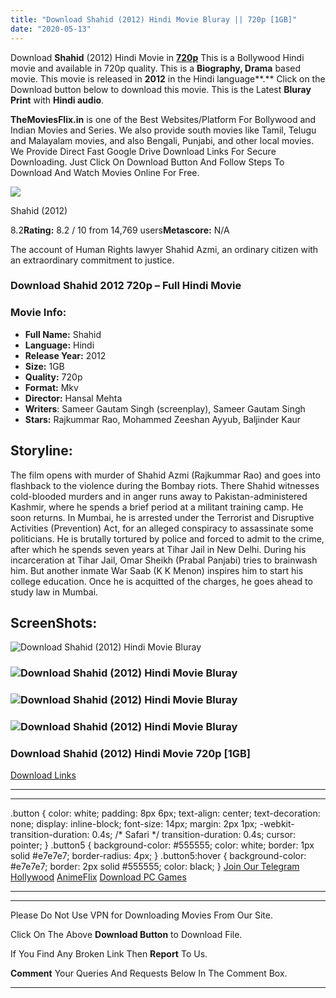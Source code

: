 ```yaml
---
title: "Download Shahid (2012) Hindi Movie Bluray || 720p [1GB]"
date: "2020-05-13"
---
```


Download **Shahid** (2012) Hindi Movie in [**720p**](https://1moviesflix.com/720p-movies/) This is a Bollywood Hindi movie and available in 720p quality. This is a **Biography, Drama** based movie. This movie is released in **2012** in the Hindi language**.** Click on the Download button below to download this movie. This is the Latest **Bluray Print** with **Hindi audio**.

**TheMoviesFlix.in** is one of the Best Websites/Platform For Bollywood and Indian Movies and Series. We also provide south movies like Tamil, Telugu and Malayalam movies, and also Bengali, Punjabi, and other local movies. We Provide Direct Fast Google Drive Download Links For Secure Downloading. Just Click On Download Button And Follow Steps To Download And Watch Movies Online For Free.

[![](https://m.media-amazon.com/images/M/MV5BMTYyMDE1NjQ1Nl5BMl5BanBnXkFtZTgwMDAyMTUzMDE@._V1_SX300.jpg)](https://www.imdb.com/title/tt2181831/ "Shahid")

Shahid (2012)

8.2**Rating:** 8.2 / 10 from 14,769 users**Metascore:** N/A

The account of Human Rights lawyer Shahid Azmi, an ordinary citizen with an extraordinary commitment to justice.

### Download Shahid 2012 720p – Full Hindi Movie

### Movie Info:

- **Full Name:** Shahid
- **Language:** Hindi
- **Release Year:** 2012
- **Size:** 1GB
- **Quality:** 720p
- **Format:** Mkv
- **Director:** Hansal Mehta
- **Writers**: Sameer Gautam Singh (screenplay), Sameer Gautam Singh
- **Stars:** Rajkummar Rao, Mohammed Zeeshan Ayyub, Baljinder Kaur

## Storyline:

The film opens with murder of Shahid Azmi (Rajkummar Rao) and goes into flashback to the violence during the Bombay riots. There Shahid witnesses cold-blooded murders and in anger runs away to Pakistan-administered Kashmir, where he spends a brief period at a militant training camp. He soon returns. In Mumbai, he is arrested under the Terrorist and Disruptive Activities (Prevention) Act, for an alleged conspiracy to assassinate some politicians. He is brutally tortured by police and forced to admit to the crime, after which he spends seven years at Tihar Jail in New Delhi. During his incarceration at Tihar Jail, Omar Sheikh (Prabal Panjabi) tries to brainwash him. But another inmate War Saab (K K Menon) inspires him to start his college education. Once he is acquitted of the charges, he goes ahead to study law in Mumbai.

## ScreenShots:

![Download Shahid (2012) Hindi Movie Bluray](https://3.bp.blogspot.com/-jxu1etnqHkM/XXDFGZF_2XI/AAAAAAAAt5U/inZ5aIBJhLU-R8sJSuB43aSmpYRXx_V8ACLcBGAs/s640/vlcsnap-2019-09-05-13h48m01s231.png)

### ![Download Shahid (2012) Hindi Movie Bluray](https://4.bp.blogspot.com/-herK17THjXo/XXDFGWD7ZdI/AAAAAAAAt5M/e_aDInEk3E0bSHIyHcKITGf5FnrWOXw4QCLcBGAs/s640/vlcsnap-2019-09-05-13h48m47s911.png)

### ![Download Shahid (2012) Hindi Movie Bluray](https://1.bp.blogspot.com/-DaBK42xy1Dw/XXDFGTV2Q6I/AAAAAAAAt5Q/SqafSWK7LjERR7R8G17YMQhcTXP_toysgCLcBGAs/s640/vlcsnap-2019-09-05-13h48m59s898.png)

### ![Download Shahid (2012) Hindi Movie Bluray](https://2.bp.blogspot.com/-oLmAxS2h3kk/XXDFG8197sI/AAAAAAAAt5Y/HUx8SYYy_3sa1ktsykOott-NvLxPPdP5QCLcBGAs/s640/vlcsnap-2019-09-05-13h49m11s479.png)

### Download Shahid (2012) Hindi Movie 720p \[1GB\]

[Download Links](https://1moviesflix.com?a270777880=dmdnVU9UcmUxd2xNWjBicjlrbjJkaDJPN1FBRWJXektrcVp2Wk80MTgwMWpTM0J1YXE5QVZDejBHdkNub2hBUVJjWXh0Y0NKN0pROWVrRS9CZ1dDMVd4Y3BFYWtaaGhPWGRHWjRjMnZIOXM9)

* * *

* * *

.button { color: white; padding: 8px 6px; text-align: center; text-decoration: none; display: inline-block; font-size: 14px; margin: 2px 1px; -webkit-transition-duration: 0.4s; /\* Safari \*/ transition-duration: 0.4s; cursor: pointer; } .button5 { background-color: #555555; color: white; border: 1px solid #e7e7e7; border-radius: 4px; } .button5:hover { background-color: #e7e7e7; border: 2px solid #555555; color: black; } [Join Our Telegram](http://gdrivepro.xyz/join.php) [Hollywood](https://moviesverse.com/) [AnimeFlix](https://animeflix.in/) [Download PC Games](https://gamesflix.net/)  

* * *

* * *

  

Please Do Not Use VPN for Downloading Movies From Our Site.

Click On The Above **Download Button** to Download File.

If You Find Any Broken Link Then **Report** To Us.

**Comment** Your Queries And Requests Below In The Comment Box.

* * *
